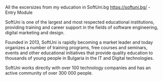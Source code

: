 All the excersizes from my education in SoftUni.bg https://softuni.bg/ - Entry Module

SoftUni is one of the largest and most respected educational institutions, providing training and career support in the fields of software engineering, digital marketing and design.

Founded in 2013, SoftUni is rapidly becoming a market leader and today organizes a number of training programs, free courses and seminars, events and other educational initiatives that provide quality education to thousands of young people in Bulgaria in the IT and Digital technologies.

SoftUni works directly with over 100 technology companies and has an active community of over 300 000 people.
